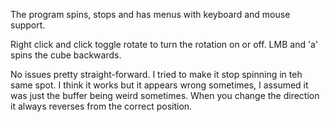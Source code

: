 The program spins, stops and has menus with keyboard and mouse support.

Right click and click toggle rotate to turn the rotation on or off. LMB and 'a' spins the cube backwards.

No issues pretty straight-forward. I tried to make it stop spinning in teh same spot. I think it works but it appears wrong sometimes, I 
assumed it was just the buffer being weird sometimes. When you change the direction it always reverses from the correct position.
